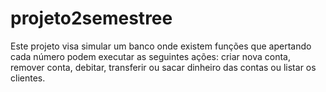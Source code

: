 # projeto2semestree
Este projeto visa simular um banco onde existem funções que apertando cada número podem executar as seguintes ações: criar nova conta, remover conta, debitar, transferir ou sacar dinheiro das contas ou listar os clientes.

